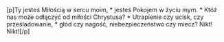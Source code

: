 [p]Ty jesteś Miłością w sercu moim, * jesteś Pokojem w życiu mym. * Któż nas może odłączyć od miłości Chrystusa? * Utrapienie czy ucisk, czy prześladowanie, * głód czy nagość, niebezpieczeństwo czy miecz? Nikt! Nikt![/p]